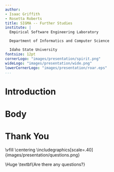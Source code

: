 ```yaml
---
author:
- Isaac Griffith
- Rosetta Roberts
title: SIGMA -- Further Studies
institute: |
  Empirical Software Engineering Laboratory

  Department of Informatics and Computer Science

  Idaho State University
fontsize: 12pt
cornerLogo: "images/presentation/spirit.png"
wideLogo: "images/presentation/wide.png"
lowerCornerLogo: "images/presentation/roar.eps"
...
```


# Introduction

# Body

# Thank You

\vfill
\centering
\includegraphics[scale=.40]{images/presentation/questions.png}

\Huge \textbf{Are there any questions?}
